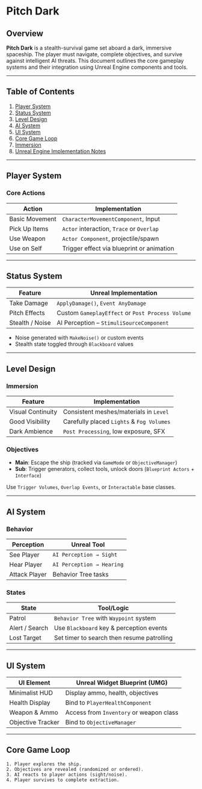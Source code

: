 # Pitch Dark

## Overview

**Pitch Dark** is a stealth-survival game set aboard a dark, immersive spaceship. The player must navigate, complete objectives, and survive against intelligent AI threats. This document outlines the core gameplay systems and their integration using Unreal Engine components and tools.

---

## Table of Contents

1. [Player System](#player-system)
2. [Status System](#status-system)
3. [Level Design](#level-design)
4. [AI System](#ai-system)
5. [UI System](#ui-system)
6. [Core Game Loop](#core-game-loop)
7. [Immersion](#immersion)
8. [Unreal Engine Implementation Notes](#unreal-engine-implementation-notes)

---

## Player System

### Core Actions

| Action           | Implementation                         |
|------------------|----------------------------------------|
| Basic Movement   | `CharacterMovementComponent`, Input    |
| Pick Up Items    | `Actor` interaction, `Trace` or `Overlap` |
| Use Weapon       | `Actor Component`, projectile/spawn    |
| Use on Self      | Trigger effect via blueprint or animation |

---

## Status System

| Feature             | Unreal Implementation                            |
|----------------------|--------------------------------------------------|
| Take Damage          | `ApplyDamage()`, `Event AnyDamage`              |
| Pitch Effects        | Custom `GameplayEffect` or `Post Process Volume` |
| Stealth / Noise      | AI Perception – `StimuliSourceComponent`        |

- Noise generated with `MakeNoise()` or custom events
- Stealth state toggled through `Blackboard` values

---

## Level Design

### Immersion

| Feature               | Implementation                            |
|------------------------|-------------------------------------------|
| Visual Continuity      | Consistent meshes/materials in `Level`    |
| Good Visibility        | Carefully placed `Lights` & `Fog Volumes` |
| Dark Ambience          | `Post Processing`, low exposure, SFX      |

### Objectives

- **Main**: Escape the ship (tracked via `GameMode` or `ObjectiveManager`)
- **Sub**: Trigger generators, collect tools, unlock doors (`Blueprint Actors` + `Interface`)

Use `Trigger Volumes`, `Overlap Events`, or `Interactable` base classes.

---

## AI System

### Behavior

| Perception            | Unreal Tool                    |
|------------------------|--------------------------------|
| See Player             | `AI Perception → Sight`        |
| Hear Player            | `AI Perception → Hearing`      |
| Attack Player          | Behavior Tree tasks            |

### States

| State                 | Tool/Logic                                  |
|------------------------|---------------------------------------------|
| Patrol                | `Behavior Tree` with `Waypoint` system       |
| Alert / Search        | Use `Blackboard` key & perception events     |
| Lost Target           | Set timer to search then resume patrolling   |

---

## UI System

| UI Element           | Unreal Widget Blueprint (UMG)            |
|------------------------|------------------------------------------|
| Minimalist HUD        | Display ammo, health, objectives          |
| Health Display         | Bind to `PlayerHealthComponent`          |
| Weapon & Ammo          | Access from `Inventory` or weapon class  |
| Objective Tracker      | Bind to `ObjectiveManager`               |

---

## Core Game Loop

```text
1. Player explores the ship.
2. Objectives are revealed (randomized or ordered).
3. AI reacts to player actions (sight/noise).
4. Player survives to complete extraction.